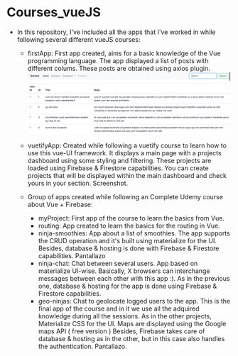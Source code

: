 # Courses_vueJS

- In this repository, I've included all the apps that I've worked in while following several different vueJS courses:
    - firstApp: First app created, aims for a basic knowledge of the Vue programming language. The app displayed a list of posts
        with different colums. These posts are obtained using axios plugin.
        ![Screenshot](/Resources/Course_vueJS_firstApp.png)

    - vuetifyApp: Created while following a vuetify course to learn how to use this vue-UI framework. It displays a main page with
        a projects dashboard using some styling and filtering. These projects are loaded using Firebase & Firestore capabilities. 
        You can create projects that will be displayed within the main dashboard and check yours in your section.
        Screenshot.

    - Group of apps created while following an Complete Udemy course about Vue + Firebase:
        - myProject: First app of the course to learn the basics from Vue.
        - routing: App created to learn the basics for the routing in Vue.
        - ninja-smoothies: App about a list of smoothies. The app supports the CRUD operation and it's built using 
            materialize for the UI. Besides, database & hosting is done with Firebase & Firestore capabilities.
            Pantallazo
        - ninja-chat: Chat between several users. App based on materialize UI-wise. Basically, X browsers can interchange messages between
            each other with this app :). As in the previous one, database & hosting for the app is done using Firebase & Firestore capabilities.
        - geo-ninjas: Chat to geolocate logged users to the app. This is the final app of the course and in it we use all the adquired knowledge
            during all the sessions. As in the other projects, Materialize CSS for the UI. Maps are displayed using the Google maps API ( free version )
            Besides, Firebase takes care of database & hosting as in the other, but in this case also handles the authentication.
            Pantallazo.